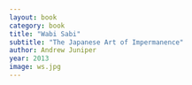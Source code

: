 ```yaml
---
layout: book
category: book
title: "Wabi Sabi"
subtitle: "The Japanese Art of Impermanence"
author: Andrew Juniper
year: 2013
image: ws.jpg
---
```


